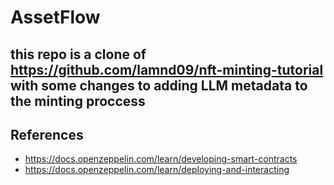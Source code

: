 # AssetFlow


## this repo is a clone of https://github.com/lamnd09/nft-minting-tutorial with some changes to adding LLM metadata to the minting proccess

## References
- https://docs.openzeppelin.com/learn/developing-smart-contracts
- https://docs.openzeppelin.com/learn/deploying-and-interacting
